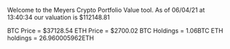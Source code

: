 Welcome to the Meyers Crypto Portfolio Value tool. 
As of 06/04/21 at 13:40:34 our valuation is $112148.81 

BTC Price = $37128.54
 ETH Price = $2700.02
BTC Holdings = 1.06BTC
 ETH holdings = 26.960005962ETH 
